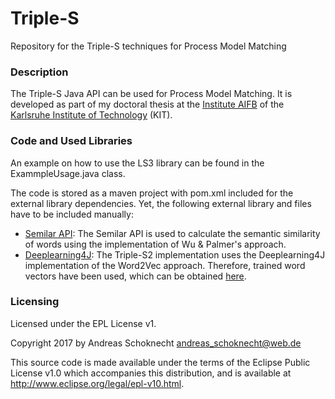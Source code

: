 # Triple-S
Repository for the Triple-S techniques for Process Model Matching

### Description
The Triple-S Java API can be used for Process Model Matching. It is developed as part of my doctoral thesis at the [Institute AIFB](http://www.aifb.kit.edu/web/Hauptseite/en) of the [Karlsruhe Institute of Technology](http://www.kit.edu/english/index.php) (KIT).

### Code and Used Libraries
An example on how to use the LS3 library can be found in the ExammpleUsage.java class.

The code is stored as a maven project with pom.xml included for the external library dependencies. Yet, the following external library and files have to be included manually:

* [Semilar API](http://deeptutor2.memphis.edu/Semilar-Web/): The Semilar API is used to calculate the semantic similarity of words using the implementation of Wu & Palmer's approach.
* [Deeplearning4J](https://deeplearning4j.org/index.html): The Triple-S2 implementation uses the Deeplearning4J implementation of the Word2Vec approach. Therefore, trained word vectors have been used, which can be obtained [here](https://s3.amazonaws.com/dl4j-distribution/GoogleNews-vectors-negative300.bin.gz).

### Licensing
Licensed under the EPL License v1.

Copyright 2017 by Andreas Schoknecht <andreas_schoknecht@web.de>

This source code is made available under the terms of the Eclipse Public License v1.0  which accompanies this distribution, and is available at http://www.eclipse.org/legal/epl-v10.html.

